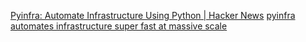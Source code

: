 
[Pyinfra: Automate Infrastructure Using Python | Hacker News](https://news.ycombinator.com/item?id=40211655)
[pyinfra automates infrastructure super fast at massive scale](https://pyinfra.com/)
